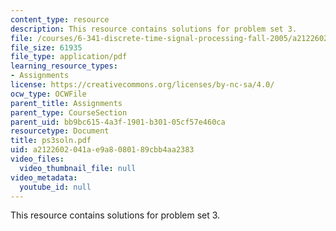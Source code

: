 ```yaml
---
content_type: resource
description: This resource contains solutions for problem set 3.
file: /courses/6-341-discrete-time-signal-processing-fall-2005/a2122602041ae9a8080189cbb4aa2383_ps3soln.pdf
file_size: 61935
file_type: application/pdf
learning_resource_types:
- Assignments
license: https://creativecommons.org/licenses/by-nc-sa/4.0/
ocw_type: OCWFile
parent_title: Assignments
parent_type: CourseSection
parent_uid: bb9bc615-4a3f-1901-b301-05cf57e460ca
resourcetype: Document
title: ps3soln.pdf
uid: a2122602-041a-e9a8-0801-89cbb4aa2383
video_files:
  video_thumbnail_file: null
video_metadata:
  youtube_id: null
---
```

This resource contains solutions for problem set 3.